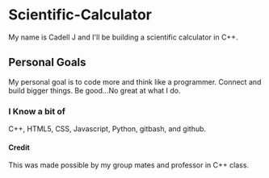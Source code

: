 # Scientific-Calculator
My name is Cadell J and I'll be building a scientific calculator in C++.

## Personal Goals
My personal goal is to code more and think like a programmer.
Connect and build bigger things.
Be good...No great at what I do.

### I Know a bit of
C++, HTML5, CSS, Javascript, Python, gitbash, and github.

#### Credit
This was made possible by my group mates and professor in C++ class.
